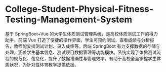 # College-Student-Physical-Fitness-Testing-Management-System
基于 SpringBoot+Vue 的大学生体质测试管理系统，是高校体质测试工作的得力助手。前端 Vue 打造了便捷的操作界面，学生可预约测试、查看成绩与分析报告，教师能安排测试计划、录入成绩等。后端 SpringBoot 有力支撑数据的存储与处理，涵盖学生基本信息、测试项目数据管理等功能模块。系统实现了体质测试流程的规范化、信息化，提升了数据准确性与管理效率，有助于高校全面掌握学生体质状况，为针对性体育教学提供依据。 

